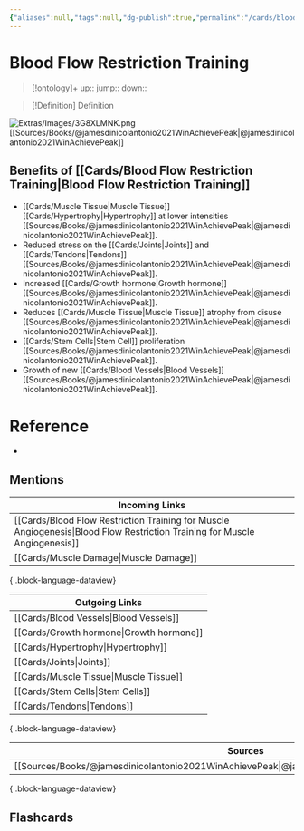 ```yaml
---
{"aliases":null,"tags":null,"dg-publish":true,"permalink":"/cards/blood-flow-restriction-training/","dgPassFrontmatter":true}
---
```


# Blood Flow Restriction Training

> [!ontology]+
> up:: 
> jump:: 
> down:: 

> [!Definition] Definition

![Extras/Images/3G8XLMNK.png](/img/user/Extras/Images/3G8XLMNK.png)
[[Sources/Books/@jamesdinicolantonio2021WinAchievePeak\|@jamesdinicolantonio2021WinAchievePeak]]

## Benefits of [[Cards/Blood Flow Restriction Training\|Blood Flow Restriction Training]]

- [[Cards/Muscle Tissue\|Muscle Tissue]] [[Cards/Hypertrophy\|Hypertrophy]] at lower intensities [[Sources/Books/@jamesdinicolantonio2021WinAchievePeak\|@jamesdinicolantonio2021WinAchievePeak]].
- Reduced stress on the [[Cards/Joints\|Joints]] and [[Cards/Tendons\|Tendons]] [[Sources/Books/@jamesdinicolantonio2021WinAchievePeak\|@jamesdinicolantonio2021WinAchievePeak]].
- Increased [[Cards/Growth hormone\|Growth hormone]] [[Sources/Books/@jamesdinicolantonio2021WinAchievePeak\|@jamesdinicolantonio2021WinAchievePeak]].
- Reduces [[Cards/Muscle Tissue\|Muscle Tissue]] atrophy from disuse [[Sources/Books/@jamesdinicolantonio2021WinAchievePeak\|@jamesdinicolantonio2021WinAchievePeak]].
- [[Cards/Stem Cells\|Stem Cell]] proliferation [[Sources/Books/@jamesdinicolantonio2021WinAchievePeak\|@jamesdinicolantonio2021WinAchievePeak]].
- Growth of new [[Cards/Blood Vessels\|Blood Vessels]] [[Sources/Books/@jamesdinicolantonio2021WinAchievePeak\|@jamesdinicolantonio2021WinAchievePeak]].

# Reference

- 

## Mentions

| Incoming Links                                                                                                                |
| ----------------------------------------------------------------------------------------------------------------------------- |
| [[Cards/Blood Flow Restriction Training for Muscle Angiogenesis\|Blood Flow Restriction Training for Muscle Angiogenesis]] |
| [[Cards/Muscle Damage\|Muscle Damage]]                                                                                     |

{ .block-language-dataview}

| Outgoing Links                              |
| ------------------------------------------- |
| [[Cards/Blood Vessels\|Blood Vessels]]   |
| [[Cards/Growth hormone\|Growth hormone]] |
| [[Cards/Hypertrophy\|Hypertrophy]]       |
| [[Cards/Joints\|Joints]]                 |
| [[Cards/Muscle Tissue\|Muscle Tissue]]   |
| [[Cards/Stem Cells\|Stem Cells]]         |
| [[Cards/Tendons\|Tendons]]               |

{ .block-language-dataview}

| Sources                                                                                             |
| --------------------------------------------------------------------------------------------------- |
| [[Sources/Books/@jamesdinicolantonio2021WinAchievePeak\|@jamesdinicolantonio2021WinAchievePeak]] |

{ .block-language-dataview}

## Flashcards